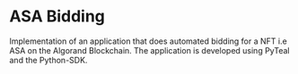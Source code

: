 # ASA Bidding
Implementation of an application that does automated bidding for a NFT i.e ASA on the Algorand Blockchain. The application is developed using PyTeal and the Python-SDK.
